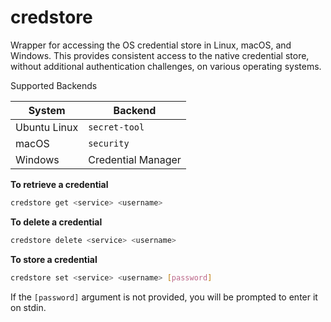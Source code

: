 # credstore

Wrapper for accessing the OS credential store in Linux, macOS, and Windows. This provides consistent access to the
native credential store, without additional authentication challenges, on various operating systems.

Supported Backends

| System       | Backend            |
|--------------|--------------------|
| Ubuntu Linux | `secret-tool`      |
| macOS        | `security`         |
| Windows      | Credential Manager |

**To retrieve a credential**
```bash
credstore get <service> <username>
```

**To delete a credential**
```bash
credstore delete <service> <username>
```

**To store a credential**
```bash
credstore set <service> <username> [password]
```
If the `[password]` argument is not provided, you will be prompted to enter it on stdin.
